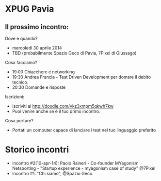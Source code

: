 # XPUG Pavia 

## Il prossimo incontro:

Dove e quando?
* mercoledì 30 aprile 2014
* TBD (probabilmente Spazio Geco di Pavia, 7Pixel di Giussago)

Cosa facciamo?
* 19:00 Chiacchere e networking
* 19:30 Andrea Francia - Test Driven Development per domare il debito tecnico.
* 20:30 Domande e risposte

Iscrizioni:
* Iscriviti al  http://doodle.com/vkz3xmpm5qkwh7kw
* Puoi venire anche se è il tuo primo incontro.

Cosa portare?
* Portati un computer capace di lanciare i test nel tuo linguaggio preferito

# Storico incontri
* Incontro #2(10-apr-14): Paolo Raineri - Co-founder MYagonism Netsporting - "Startup experience - myagonism case of study" @7Pixel
* Incontro #1: "Chi siamo", @Spazio Geco.
